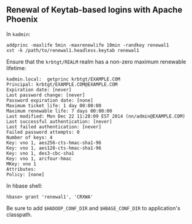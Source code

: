 ## Renewal of Keytab-based logins with Apache Phoenix

In `kadmin`:

```
addprinc -maxlife 5min -maxrenewlife 10min -randkey renewal1
xst -k /path/to/renewal1.headless.keytab renewal1
```

Ensure that the `krbtgt/REALM` realm has a non-zero maximum renewable lifetime:

```
kadmin.local:  getprinc krbtgt/EXAMPLE.COM
Principal: krbtgt/EXAMPLE.COM@EXAMPLE.COM
Expiration date: [never]
Last password change: [never]
Password expiration date: [none]
Maximum ticket life: 1 day 00:00:00
Maximum renewable life: 7 days 00:00:00
Last modified: Mon Dec 22 11:28:09 EST 2014 (nn/admin@EXAMPLE.COM)
Last successful authentication: [never]
Last failed authentication: [never]
Failed password attempts: 0
Number of keys: 4
Key: vno 1, aes256-cts-hmac-sha1-96
Key: vno 1, aes128-cts-hmac-sha1-96
Key: vno 1, des3-cbc-sha1
Key: vno 1, arcfour-hmac
MKey: vno 1
Attributes:
Policy: [none]
```

In hbase shell:

```
hbase> grant 'renewal1', 'CRXWA'
```

Be sure to add `$HADOOP_CONF_DIR` and `$HBASE_CONF_DIR` to application's classpath.
